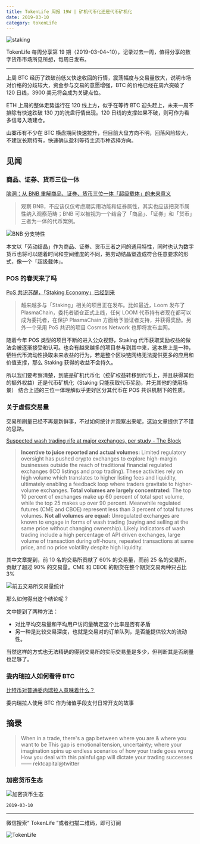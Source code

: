 ```yaml
---
title: TokenLife 周报 19W | 矿机代币化还是代币矿机化
date: 2019-03-10
category: tokenLife
---
```


![staking](https://trello-attachments.s3.amazonaws.com/5aceaf1164c86a15f5956cda/5c7d208dfed4d33adb634af2/f99e8f7e2bc9c89adbc083a499a2d480/safe_deposit.gif)

TokenLife 每周分享第 19 期（2019-03-04~10），记录过去一周，值得分享的数字货币市场所见所想，每周日发布。

---

上周 BTC 经历了跌破前低又快速收回的行情，震荡幅度与交易量放大，说明市场对价格的分歧较大，资金参与交易的意愿增强，BTC 的价格已经在周六突破了 120 日线，3900 美元将会成为关键点位。

ETH 上周的整体走势运行在 120 线上方，似乎在等待 BTC 迎头赶上，未来一周不排除有快速跌破 130 刀的洗盘行情出现。120 日线的支撑如果不破，则可作为看多信号入场建仓。

山寨币有不少在 BTC 横盘期间快速拉升，但目前大盘方向不明，回落风险较大，不建议长期持有，快速确认盈利等待主流币种选择方向。

## 见闻

### 商品、证券、货币三位一体

[脑洞：从 BNB 重解商品、证券、货币三位一体「超级载体」的未来意义](https://mp.weixin.qq.com/s/m5yjwG8y9F8Doi3jpVZy7A)

> 观察 BNB，不应该仅仅考虑期实用功能和证券属性，其实也应该把货币属性纳入观察范畴；BNB 可以被视为一个结合了「商品」、「证券」和「货币」三者为一体的代币案例。

![BNB 分支特性](https://trello-attachments.s3.amazonaws.com/5aceaf1164c86a15f5956cda/5c7d208dfed4d33adb634af2/3c0a3e5f2c1d03d5615b0db62ccd12f8/image.png)

本文以「劳动结晶」作为商品、证券、货币三者之间的通用特性，同时也认为数字货币也将可以随着时间和空间维度的不同，把劳动结晶塑造成符合任意要求的形式，像一个「超级载体」。

### POS 的春天来了吗

[PoS 共识苏醒，「Staking Economy」已经到来](https://mp.weixin.qq.com/s/FodOpcvn6fcukXJI29Ee1w)

> 越来越多与「Staking」相关的项目正在发布。比如最近，Loom 发布了 PlasmaChain，委托者锁仓正式上线，任何 LOOM 代币持有者现在都可以成为委托者，在保护 PlasmaChain 方面给予验证者支持，并获得奖励。另外一个采用 PoS 共识的项目 Cosmos Network 也即将发布主网。

随着今年 POS 类型的项目不断的进入公众视野，Staking 代币获取奖励权益的做法会被逐渐接受和认可。也会有越来越多的项目参与到其中来，这本质上是一种，牺牲代币流动性换取未来收益的行为，若是整个区块链网络无法提供更多的应用和价值支撑，那么 Staking 获得的收益不会持久。

所以我们要考察清楚，到底是矿机代币化（挖矿权益转移到代币上，并且获得其他的额外权益）还是代币矿机化（Staking 只能获取代币奖励，并无其他的使用场景）
结合上述的三位一体理解似乎更好区分其代币在 POS 共识机制下的性质。

### 关于虚假交易量

交易所刷量已经不再是新鲜事，不过如何统计并观察出来呢，这边文章提供了不错的思路。

[Suspected wash trading rife at major exchanges, per study - The Block](https://www.theblockcrypto.com/2019/02/25/suspected-wash-trading-rife-at-major-exchanges-per-study/?from=singlemessage&isappinstalled=0)

> **Incentive to juice reported and actual volumes:** Limited regulatory oversight has pushed crypto exchanges to explore high-margin businesses outside the reach of traditional financial regulated exchanges (ICO listings and prop trading). These activities rely on high volume which translates to higher listing fees and liquidity, ultimately enabling a feedback loop where traders gravitate to higher-volume exchanges.
> **Total volumes are largely concentrated:** The top 10 percent of exchanges make up 60 percent of total spot volume, while the top 25 makes up over 90 percent. Meanwhile regulated futures (CME and CBOE) represent less than 3 percent of total futures volumes.
> **Not all volumes are equal:** Unregulated exchanges are known to engage in forms of wash trading (buying and selling at the same price without changing ownership). Likely indicators of wash trading include a high percentage of API driven exchanges, large volume of transaction during off-hours, repeated transactions at same price, and no price volatility despite high liquidity.

其中文章提到，前 10 名的交易所贡献了 60% 的交易量，而前 25 名的交易所，贡献了超过 90% 的交易量。CME 和 CBOE 的期货在整个期货交易两种只占比 3%

![前五交易所交易量统计](https://trello-attachments.s3.amazonaws.com/5aceaf1164c86a15f5956cda/5c7d208dfed4d33adb634af2/f91400ff30b8cae61ff949baaf5daeef/image.png)

那么如何得出这个结论呢？

文中提到了两种方法：

- 对比平均交易量和平均用户访问量确定这个比率是否有矛盾
- 另一种是比较交易深度，也就是交易对的订单队列，是否能提供较大的流动性。

当然这样的方式也无法精确的得到交易所的实际交易量是多少，但判断其是否刷量也足够了。

### 委内瑞拉人如何看待 BTC

[比特币对普通委内瑞拉人意味着什么？](https://mp.weixin.qq.com/s/E_RVk4njErCYC9rtS-kwXQ)

委内瑞拉人使用 BTC 作为储值手段支付日常开支的故事

## 摘录

> When in a trade, there's a gap between where you are & where you want to be
> This gap is emotional tension, uncertainty; where your imagination spins up endless scenarios of how your trade goes wrong
> How you deal with this painful gap will dictate your trading successes
> —— rektcapital@twitter

### 加密货币生态

![加密货币生态](https://trello-attachments.s3.amazonaws.com/5aceaf1164c86a15f5956cda/5c7d208dfed4d33adb634af2/e913ab4a977eec9c888b275c9a5e99fa/image.png)

`2019-03-10`

---

微信搜索“ TokenLife ”或者扫描二维码，即可订阅

![TokenLife](https://trello-attachments.s3.amazonaws.com/5aceaf1164c86a15f5956cda/5b29a211cef01eee58d89b99/94eef32abdcb7798a9df67e69c469b9e/56077-4723c9096e2d8e60.jpg)
